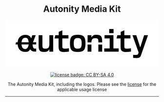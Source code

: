   <h1 align="center"> Autonity Media Kit </h1>
  <p align="center">
    <img width="500" height="153" src="03_autonity-wordmark/wordmark-png/autonity-wordmark-blackonwhite-500.png">
  </p>
    <p align="center">
    <a href="https://github.com/autonity/autonity-media-kit/blob/master/LICENSE"><img alt="license badge: CC BY-SA 4.0" src="https://img.shields.io/badge/License-CC_BY_SA_4.0-lightgrey.svg"></a>
  </p>
  <p align="center">The Autonity Media Kit, including the logos. Please see the <a href="https://github.com/autonity/autonity-media-kit/blob/main/LICENSE">license</a> for the applicable usage license</p>
</div>

---